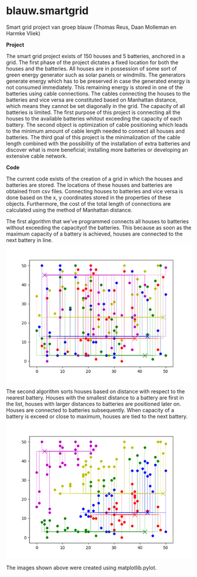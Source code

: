 # blauw.smartgrid
Smart grid project van groep blauw (Thomas Reus, Daan Molleman en Harmke Vliek)

**Project**

The smart grid project exists of 150 houses and 5 batteries, anchored in a grid. The first phase of the project dictates a fixed location for both the houses and the batteries. All houses are in possession of some sort of green energy generator such as solar panels or windmills. The generators generate energy which has to be preserved in case the generated energy is not consumed immediately. This remaining energy is stored in one of the batteries using cable connections. The cables connecting the houses to the batteries and vice versa are constituted based on Manhattan distance, which means they cannot be set diagonally in the grid. The capacity of all batteries is limited. The first purpose of this project is connecting all the houses to the available batteries whitout exceeding the capacity of each battery. The second object is optimization of cable positioning which leads to the minimum amount of cable length needed to connect all houses and batteries. The third goal of this project is the minimalization of the cable length combined with the possibility of the installation of extra batteries and discover what is more beneficial; installing more batteries or developing an extensive cable network.

**Code**

The current code exists of the creation of a grid in which the houses and batteries are stored. The locations of these houses and batteries are obtained from csv files. Connecting houses to batteries and vice versa is done based on the x, y coordinates stored in the properties of these objects. Furthermore, the cost of the total length of connections are calculated using the method of Manhattan distance.   

The first algorithm that we've programmed connects all houses to batteries without exceeding the capacityof the batteries. This because as soon as the maximum capacity of a battery is achieved, houses are connected to the next battery in line.
![Algoritme 1](/Presentation/Images/tryout_yfirst_alg0.png)

The second algorithm sorts houses based on distance with respect to the nearest battery. Houses with the smallest distance to a battery are first in the list, houses with larger distances to batteries are positioned later on. Houses are connected to batteries subsequently. When capacity of a battery is exceed or close to maximum, houses are tied to the next battery. 
![Algoritme 2](/Presentation/Images/tryout_yfirst.png)

The images shown above were created using matplotlib.pylot.

